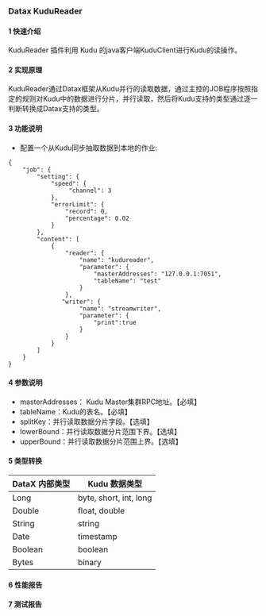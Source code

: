 ### Datax KuduReader
#### 1 快速介绍

KuduReader 插件利用 Kudu 的java客户端KuduClient进行Kudu的读操作。

#### 2 实现原理

KuduReader通过Datax框架从Kudu并行的读取数据，通过主控的JOB程序按照指定的规则对Kudu中的数据进行分片，并行读取，然后将Kudu支持的类型通过逐一判断转换成Datax支持的类型。

#### 3 功能说明
* 配置一个从Kudu同步抽取数据到本地的作业:

```
{
    "job": {
        "setting": {
            "speed": {
                 "channel": 3
            },
            "errorLimit": {
                "record": 0,
                "percentage": 0.02
            }
        },
        "content": [
            {
                "reader": {
                    "name": "kudureader",
                    "parameter": {
                        "masterAddresses": "127.0.0.1:7051",
                        "tableName": "test"
                    }
                },
               "writer": {
                    "name": "streamwriter",
                    "parameter": {
                        "print":true
                    }
                }
            }
        ]
    }
}

```

#### 4 参数说明

* masterAddresses： Kudu Master集群RPC地址。【必填】
* tableName：Kudu的表名。【必填】
* splitKey：并行读取数据分片字段。【选填】
* lowerBound：并行读取数据分片范围下界。【选填】
* upperBound：并行读取数据分片范围上界。【选填】

#### 5 类型转换

| DataX 内部类型| Kudu 数据类型    |
| -------- | -----  |
| Long     | byte, short, int, long |
| Double   | float, double |
| String   | string |
| Date     | timestamp  |
| Boolean  | boolean |
| Bytes    | binary |


#### 6 性能报告
#### 7 测试报告